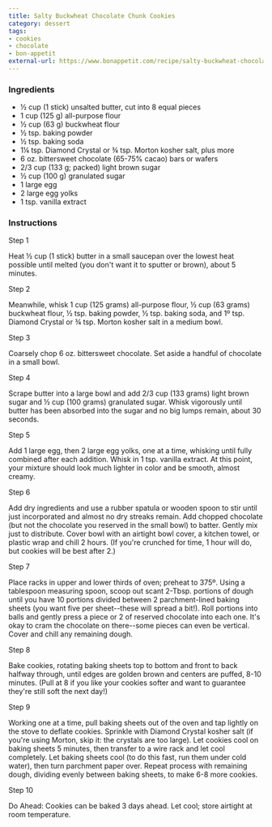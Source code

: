 ```yaml
---
title: Salty Buckwheat Chocolate Chunk Cookies
category: dessert
tags:
- cookies
- chocolate
- bon-appetit
external-url: https://www.bonappetit.com/recipe/salty-buckwheat-chocolate-chunk-cookies
---
```

### Ingredients

- ½ cup (1 stick) unsalted butter, cut into 8 equal pieces
- 1 cup (125 g) all-purpose flour
- ½ cup (63 g) buckwheat flour
- ½ tsp. baking powder
- ½ tsp. baking soda
- 1¼ tsp. Diamond Crystal or ¾ tsp. Morton kosher salt, plus more
- 6 oz. bittersweet chocolate (65-75% cacao) bars or wafers
- 2/3 cup (133 g; packed) light brown sugar
- ½ cup (100 g) granulated sugar
- 1 large egg
- 2 large egg yolks
- 1 tsp. vanilla extract

### Instructions

Step 1

   Heat ½ cup (1 stick) butter in a small saucepan over the lowest heat
   possible until melted (you don't want it to sputter or brown), about 5
   minutes.

Step 2

   Meanwhile, whisk 1 cup (125 grams) all-purpose flour, ½ cup (63 grams)
   buckwheat flour, ½ tsp. baking powder, ½ tsp. baking soda, and 1º tsp.
   Diamond Crystal or ¾ tsp. Morton kosher salt in a medium bowl.

Step 3

   Coarsely chop 6 oz. bittersweet chocolate. Set aside a handful of
   chocolate in a small bowl.

Step 4

   Scrape butter into a large bowl and add 2/3 cup (133 grams) light brown
   sugar and ½ cup (100 grams) granulated sugar. Whisk vigorously until
   butter has been absorbed into the sugar and no big lumps remain, about
   30 seconds.

Step 5

   Add 1 large egg, then 2 large egg yolks, one at a time, whisking until
   fully combined after each addition. Whisk in 1 tsp. vanilla extract. At
   this point, your mixture should look much lighter in color and be
   smooth, almost creamy.

Step 6

   Add dry ingredients and use a rubber spatula or wooden spoon to stir
   until just incorporated and almost no dry streaks remain. Add chopped
   chocolate (but not the chocolate you reserved in the small bowl) to
   batter. Gently mix just to distribute. Cover bowl with an airtight bowl
   cover, a kitchen towel, or plastic wrap and chill 2 hours. (If you're
   crunched for time, 1 hour will do, but cookies will be best after 2.)

Step 7

   Place racks in upper and lower thirds of oven; preheat to 375º. Using a
   tablespoon measuring spoon, scoop out scant 2-Tbsp. portions of dough
   until you have 10 portions divided between 2 parchment-lined baking
   sheets (you want five per sheet--these will spread a bit!). Roll
   portions into balls and gently press a piece or 2 of reserved chocolate
   into each one. It's okay to cram the chocolate on there--some pieces
   can even be vertical. Cover and chill any remaining dough.

Step 8

   Bake cookies, rotating baking sheets top to bottom and front to back
   halfway through, until edges are golden brown and centers are puffed,
   8-10 minutes. (Pull at 8 if you like your cookies softer and want to
   guarantee they're still soft the next day!)

Step 9

   Working one at a time, pull baking sheets out of the oven and tap
   lightly on the stove to deflate cookies. Sprinkle with Diamond Crystal
   kosher salt (if you're using Morton, skip it: the crystals are too
   large). Let cookies cool on baking sheets 5 minutes, then transfer to a
   wire rack and let cool completely. Let baking sheets cool (to do this
   fast, run them under cold water), then turn parchment paper over.
   Repeat process with remaining dough, dividing evenly between baking
   sheets, to make 6-8 more cookies.

Step 10

   Do Ahead: Cookies can be baked 3 days ahead. Let cool; store airtight
   at room temperature.
